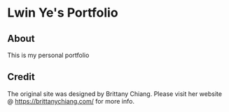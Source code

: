# Lwin Ye's Portfolio

## About

This is my personal portfolio

## Credit

The original site was designed by Brittany Chiang. Please visit her website @ https://brittanychiang.com/ for more info.
